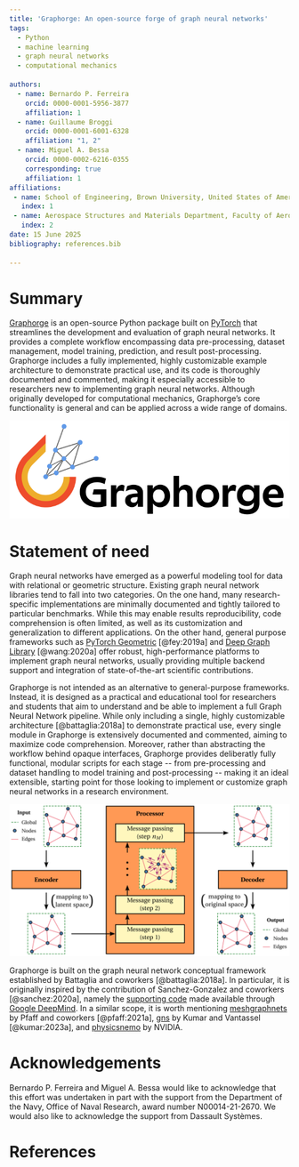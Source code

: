 ```yaml
---
title: 'Graphorge: An open-source forge of graph neural networks'
tags:
  - Python
  - machine learning
  - graph neural networks
  - computational mechanics

authors:
  - name: Bernardo P. Ferreira
    orcid: 0000-0001-5956-3877
    affiliation: 1
  - name: Guillaume Broggi
    orcid: 0000-0001-6001-6328
    affiliation: "1, 2"
  - name: Miguel A. Bessa
    orcid: 0000-0002-6216-0355
    corresponding: true
    affiliation: 1
affiliations:
 - name: School of Engineering, Brown University, United States of America
   index: 1
 - name: Aerospace Structures and Materials Department, Faculty of Aerospace Engineering, Delft University of Technology, The Netherlands
   index: 2
date: 15 June 2025
bibliography: references.bib

---
```


# Summary

[Graphorge](https://github.com/bessagroup/graphorge) is an open-source Python package built on [PyTorch](https://pytorch.org/) that streamlines the development and evaluation of graph neural networks. It provides a complete workflow encompassing data pre-processing, dataset management, model training, prediction, and result post-processing. Graphorge includes a fully implemented, highly customizable example architecture to demonstrate practical use, and its code is thoroughly documented and commented, making it especially accessible to researchers new to implementing graph neural networks. Although originally developed for computational mechanics, Graphorge’s core functionality is general and can be applied across a wide range of domains.

![Logo of [Graphorge](https://github.com/bessagroup/graphorge). \label{fig:graphorge_logo_horizontal_white}](graphorge_logo_horizontal_white.png)

# Statement of need

Graph neural networks have emerged as a powerful modeling tool for data with relational or geometric structure. Existing graph neural network libraries tend to fall into two categories. On the one hand, many research-specific implementations are minimally documented and tightly tailored to particular benchmarks. While this may enable results reproducibility, code comprehension is often limited, as well as its customization and generalization to different applications. On the other hand, general purpose frameworks such as [PyTorch Geometric](https://pytorch-geometric.readthedocs.io/en/latest/) [@fey:2019a] and [Deep Graph Library](https://www.dgl.ai/) [@wang:2020a] offer robust, high-performance platforms to implement graph neural networks, usually providing multiple backend support and integration of state-of-the-art scientific contributions.

Graphorge is not intended as an alternative to general-purpose frameworks. Instead, it is designed as a practical and educational tool for researchers and students that aim to understand and be able to implement a full Graph Neural Network pipeline. While only including a single, highly customizable architecture [@battaglia:2018a] to demonstrate practical use, every single module in Graphorge is extensively documented and commented, aiming to maximize code comprehension. Moreover, rather than abstracting the workflow behind opaque interfaces, Graphorge provides deliberatly fully functional, modular scripts for each stage -- from pre-processing and dataset handling to model training and post-processing -- making it an ideal extensible, starting point for those looking to implement or customize graph neural networks in a research environment.

![Example of Graph Neural Network model with an encoder-processor-decoder architecture.](graphorge_overview.png)

Graphorge is built on the graph neural network conceptual framework established by Battaglia and coworkers [@battaglia:2018a]. In particular, it is originally inspired by the contribution of Sanchez-Gonzalez and coworkers [@sanchez:2020a], namely the [supporting code](https://github.com/google-deepmind/deepmind-research/tree/master/learning_to_simulate) made available through [Google DeepMind](https://github.com/google-deepmind/deepmind-research). In a similar scope, it is worth mentioning [meshgraphnets](https://github.com/google-deepmind/deepmind-research/tree/master/meshgraphnets) by Pfaff and coworkers [@pfaff:2021a], [gns](https://github.com/geoelements/gns) by Kumar and Vantassel [@kumar:2023a], and [physicsnemo](https://github.com/NVIDIA/physicsnemo?tab=readme-ov-file) by NVIDIA.


# Acknowledgements

Bernardo P. Ferreira and Miguel A. Bessa would like to acknowledge that this effort was undertaken in part with the support from the Department of the Navy, Office of Naval Research, award number N00014-21-2670. We would also like to acknowledge the support from Dassault Systèmes.

# References
